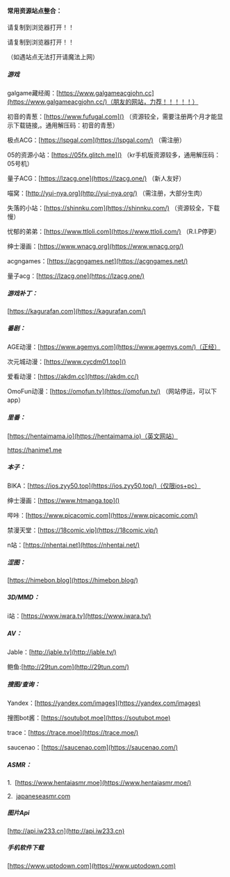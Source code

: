 #### 常用资源站点整合：

请复制到浏览器打开！！

请复制到浏览器打开！！

（如遇站点无法打开请魔法上网）

##### 游戏

galgame藏经阁：[https://www.galgameacgjohn.cc](https://www.galgameacgjohn.cc/)（朋友的网站，力荐！！！！！）

初音的青葱：[https://www.fufugal.com]() （资源较全，需要注册两个月才能显示下载链接,。通用解压码：初音的青葱）

极点ACG：[https://lspgal.com](https://lspgal.com/) （需注册）

05的资源小站：[https://05fx.glitch.me]() （kr手机版资源较多，通用解压码：05号机）

量子ACG：[https://lzacg.one](https://lzacg.one/) （新人友好）

喵窝：[http://yui-nya.org](http://yui-nya.org/) （需注册，大部分生肉）

失落的小站：[https://shinnku.com](https://shinnku.com/) （资源较全，下载慢）

忧郁的弟弟：[https://www.ttloli.com](https://www.ttloli.com/) （R.I.P停更）

绅士漫画：[https://www.wnacg.org](https://www.wnacg.org/)

acgngames：[https://acgngames.net](https://acgngames.net/)

量子acg：[https://lzacg.one](https://lzacg.one/)

##### 游戏补丁：

[https://kagurafan.com](https://kagurafan.com/)

##### 番剧：

AGE动漫：[https://www.agemys.com](https://www.agemys.com/)（正经）

次元城动漫：[https://www.cycdm01.top]()

爱看动漫：[https://akdm.cc](https://akdm.cc/)

OmoFun动漫：[https://omofun.tv](https://omofun.tv/) （网站停运，可以下app）

##### 里番：

[https://hentaimama.io](https://hentaimama.io)（英文网站）

https://hanime1.me

##### 本子：

BIKA：[https://ios.zyy50.top](https://ios.zyy50.top/)（仅限ios+pc）

绅士漫画：[https://www.htmanga.top]()

哔咔：[https://www.picacomic.com](https://www.picacomic.com/)

禁漫天堂：[https://18comic.vip](https://18comic.vip/)

n站：[https://nhentai.net](https://nhentai.net/)

##### 涩图：

[https://himebon.blog](https://himebon.blog/)

##### 3D/MMD：

i站：[https://www.iwara.tv](https://www.iwara.tv/)

##### AV：

Jable：[http://jable.tv](http://jable.tv/)

鲍鱼:[http://29tun.com](http://29tun.com/)

##### 搜图/查询：

Yandex：[https://yandex.com/images](https://yandex.com/images)

搜图bot酱：[https://soutubot.moe](https://soutubot.moe)

trace：[https://trace.moe](https://trace.moe/)

saucenao：[https://saucenao.com](https://saucenao.com/)

##### ASMR：

1.  [https://www.hentaiasmr.moe](https://www.hentaiasmr.moe/)

2.  [japaneseasmr.com](http://japaneseasmr.com)

##### 图片Api

[http://api.iw233.cn](http://api.iw233.cn)

##### 手机软件下载

[https://www.uptodown.com](https://www.uptodown.com)
